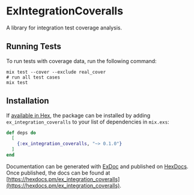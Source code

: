 # ExIntegrationCoveralls

A library for integration test coverage analysis.

## Running Tests

To run tests with coverage data, run the following command:

```shell
mix test --cover --exclude real_cover
# run all test cases
mix test
```

## Installation

If [available in Hex](https://hex.pm/docs/publish), the package can be installed
by adding `ex_integration_coveralls` to your list of dependencies in `mix.exs`:

```elixir
def deps do
  [
    {:ex_integration_coveralls, "~> 0.1.0"}
  ]
end
```

Documentation can be generated with [ExDoc](https://github.com/elixir-lang/ex_doc)
and published on [HexDocs](https://hexdocs.pm). Once published, the docs can
be found at [https://hexdocs.pm/ex_integration_coveralls](https://hexdocs.pm/ex_integration_coveralls).

